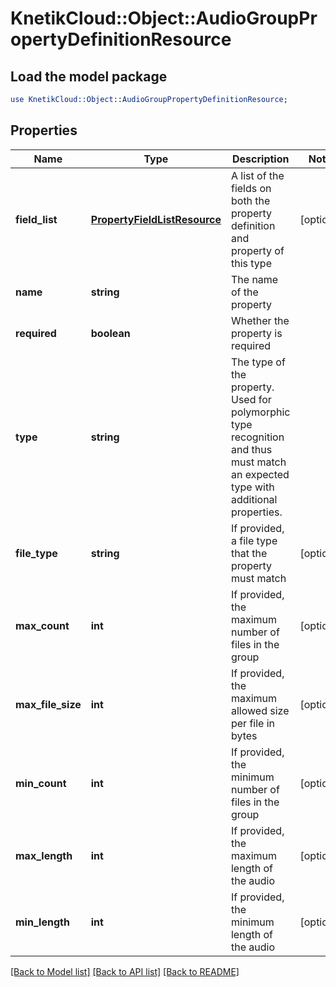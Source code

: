 # KnetikCloud::Object::AudioGroupPropertyDefinitionResource

## Load the model package
```perl
use KnetikCloud::Object::AudioGroupPropertyDefinitionResource;
```

## Properties
Name | Type | Description | Notes
------------ | ------------- | ------------- | -------------
**field_list** | [**PropertyFieldListResource**](PropertyFieldListResource.md) | A list of the fields on both the property definition and property of this type | [optional] 
**name** | **string** | The name of the property | 
**required** | **boolean** | Whether the property is required | 
**type** | **string** | The type of the property. Used for polymorphic type recognition and thus must match an expected type with additional properties. | 
**file_type** | **string** | If provided, a file type that the property must match | [optional] 
**max_count** | **int** | If provided, the maximum number of files in the group | [optional] 
**max_file_size** | **int** | If provided, the maximum allowed size per file in bytes | [optional] 
**min_count** | **int** | If provided, the minimum number of files in the group | [optional] 
**max_length** | **int** | If provided, the maximum length of the audio | [optional] 
**min_length** | **int** | If provided, the minimum length of the audio | [optional] 

[[Back to Model list]](../README.md#documentation-for-models) [[Back to API list]](../README.md#documentation-for-api-endpoints) [[Back to README]](../README.md)


